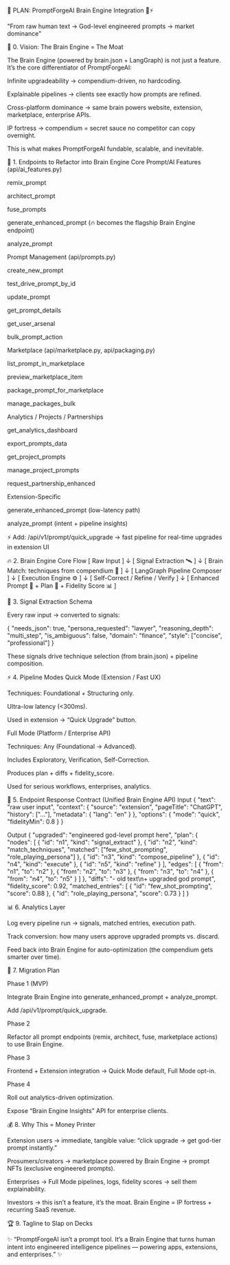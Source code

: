 
💎 PLAN: PromptForgeAI Brain Engine Integration 🚀⚡

"From raw human text → God-level engineered prompts → market dominance"

🌌 0. Vision: The Brain Engine = The Moat

The Brain Engine (powered by brain.json + LangGraph) is not just a feature. It’s the core differentiator of PromptForgeAI:

Infinite upgradeability → compendium-driven, no hardcoding.

Explainable pipelines → clients see exactly how prompts are refined.

Cross-platform dominance → same brain powers website, extension, marketplace, enterprise APIs.

IP fortress → compendium = secret sauce no competitor can copy overnight.

This is what makes PromptForgeAI fundable, scalable, and inevitable.

🧠 1. Endpoints to Refactor into Brain Engine
Core Prompt/AI Features (api/ai_features.py)

remix_prompt

architect_prompt

fuse_prompts

generate_enhanced_prompt (🔥 becomes the flagship Brain Engine endpoint)

analyze_prompt

Prompt Management (api/prompts.py)

create_new_prompt

test_drive_prompt_by_id

update_prompt

get_prompt_details

get_user_arsenal

bulk_prompt_action

Marketplace (api/marketplace.py, api/packaging.py)

list_prompt_in_marketplace

preview_marketplace_item

package_prompt_for_marketplace

manage_packages_bulk

Analytics / Projects / Partnerships

get_analytics_dashboard

export_prompts_data

get_project_prompts

manage_project_prompts

request_partnership_enhanced

Extension-Specific

generate_enhanced_prompt (low-latency path)

analyze_prompt (intent + pipeline insights)

⚡ Add: /api/v1/prompt/quick_upgrade → fast pipeline for real-time upgrades in extension UI

🔥 2. Brain Engine Core Flow
[ Raw Input ]
         ↓
[ Signal Extraction 🛰️ ]
         ↓
[ Brain Match: techniques from compendium 🧠 ]
         ↓
[ LangGraph Pipeline Composer ]
         ↓
[ Execution Engine ⚙️ ]
         ↓
[ Self-Correct / Refine / Verify ]
         ↓
[ Enhanced Prompt 💎 + Plan 🔗 + Fidelity Score 📊 ]

🧩 3. Signal Extraction Schema

Every raw input → converted to signals:

{
   "needs_json": true,
   "persona_requested": "lawyer",
   "reasoning_depth": "multi_step",
   "is_ambiguous": false,
   "domain": "finance",
   "style": ["concise", "professional"]
}


These signals drive technique selection (from brain.json) + pipeline composition.

⚡ 4. Pipeline Modes
Quick Mode (Extension / Fast UX)

Techniques: Foundational + Structuring only.

Ultra-low latency (<300ms).

Used in extension → “Quick Upgrade” button.

Full Mode (Platform / Enterprise API)

Techniques: Any (Foundational → Advanced).

Includes Exploratory, Verification, Self-Correction.

Produces plan + diffs + fidelity_score.

Used for serious workflows, enterprises, analytics.

📜 5. Endpoint Response Contract (Unified Brain Engine API)
Input
{
   "text": "raw user input",
   "context": {
      "source": "extension",
      "pageTitle": "ChatGPT",
      "history": ["..."],
      "metadata": { "lang": "en" }
   },
   "options": {
      "mode": "quick",
      "fidelityMin": 0.8
   }
}

Output
{
   "upgraded": "engineered god-level prompt here",
   "plan": {
      "nodes": [
         { "id": "n1", "kind": "signal_extract" },
         { "id": "n2", "kind": "match_techniques", "matched": ["few_shot_prompting", "role_playing_persona"] },
         { "id": "n3", "kind": "compose_pipeline" },
         { "id": "n4", "kind": "execute" },
         { "id": "n5", "kind": "refine" }
      ],
      "edges": [
         { "from": "n1", "to": "n2" },
         { "from": "n2", "to": "n3" },
         { "from": "n3", "to": "n4" },
         { "from": "n4", "to": "n5" }
      ]
   },
   "diffs": "- old text\n+ upgraded god prompt",
   "fidelity_score": 0.92,
   "matched_entries": [
      { "id": "few_shot_prompting", "score": 0.88 },
      { "id": "role_playing_persona", "score": 0.73 }
   ]
}

📊 6. Analytics Layer

Log every pipeline run → signals, matched entries, execution path.

Track conversion: how many users approve upgraded prompts vs. discard.

Feed back into Brain Engine for auto-optimization (the compendium gets smarter over time).

🚀 7. Migration Plan

Phase 1 (MVP)

Integrate Brain Engine into generate_enhanced_prompt + analyze_prompt.

Add /api/v1/prompt/quick_upgrade.

Phase 2

Refactor all prompt endpoints (remix, architect, fuse, marketplace actions) to use Brain Engine.

Phase 3

Frontend + Extension integration → Quick Mode default, Full Mode opt-in.

Phase 4

Roll out analytics-driven optimization.

Expose “Brain Engine Insights” API for enterprise clients.

💰 8. Why This = Money Printer

Extension users → immediate, tangible value: “click upgrade → get god-tier prompt instantly.”

Prosumers/creators → marketplace powered by Brain Engine → prompt NFTs (exclusive engineered prompts).

Enterprises → Full Mode pipelines, logs, fidelity scores → sell them explainability.

Investors → this isn’t a feature, it’s the moat. Brain Engine = IP fortress + recurring SaaS revenue.

🏆 9. Tagline to Slap on Decks

✨ “PromptForgeAI isn’t a prompt tool. It’s a Brain Engine that turns human intent into engineered intelligence pipelines — powering apps, extensions, and enterprises.” ✨

